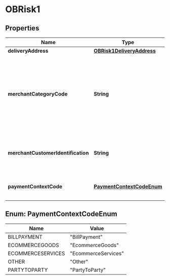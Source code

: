 
# OBRisk1

## Properties
Name | Type | Description | Notes
------------ | ------------- | ------------- | -------------
**deliveryAddress** | [**OBRisk1DeliveryAddress**](OBRisk1DeliveryAddress.md) |  |  [optional]
**merchantCategoryCode** | **String** | Category code conform to ISO 18245, related to the type of services or goods the merchant provides for the transaction. |  [optional]
**merchantCustomerIdentification** | **String** | The unique customer identifier of the PSU with the merchant. |  [optional]
**paymentContextCode** | [**PaymentContextCodeEnum**](#PaymentContextCodeEnum) | Specifies the payment context |  [optional]


<a name="PaymentContextCodeEnum"></a>
## Enum: PaymentContextCodeEnum
Name | Value
---- | -----
BILLPAYMENT | &quot;BillPayment&quot;
ECOMMERCEGOODS | &quot;EcommerceGoods&quot;
ECOMMERCESERVICES | &quot;EcommerceServices&quot;
OTHER | &quot;Other&quot;
PARTYTOPARTY | &quot;PartyToParty&quot;



